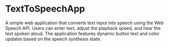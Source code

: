 # TextToSpeechApp
A simple web application that converts text input into speech using the Web Speech API. Users can enter text, adjust the playback speed, and hear the text spoken aloud. The application features dynamic button text and color updates based on the speech synthesis state.
